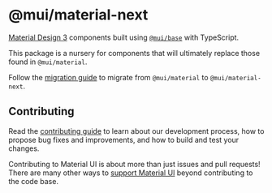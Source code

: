 # @mui/material-next

[Material Design 3](https://m3.material.io/) components built using [`@mui/base`](https://mui.com/base-ui/getting-started/overview/) with TypeScript.

This package is a nursery for components that will ultimately replace those found in `@mui/material`.

Follow the [migration guide](/packages/mui-material-next/migration.md) to migrate from `@mui/material` to `@mui/material-next`.

## Contributing

Read the [contributing guide](/CONTRIBUTING.md) to learn about our development process, how to propose bug fixes and improvements, and how to build and test your changes.

Contributing to Material UI is about more than just issues and pull requests!
There are many other ways to [support Material UI](https://mui.com/material-ui/getting-started/faq/#mui-is-awesome-how-can-i-support-the-project) beyond contributing to the code base.
